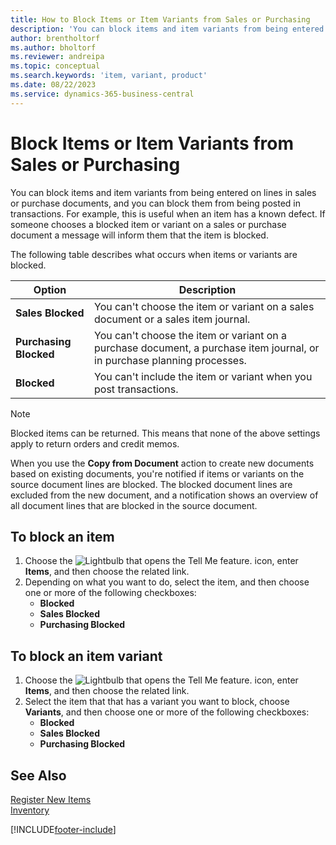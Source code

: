 ```yaml
---
title: How to Block Items or Item Variants from Sales or Purchasing
description: 'You can block items and item variants from being entered on lines in sales or purchase documents, as well as from being posted in a transaction.'
author: brentholtorf
ms.author: bholtorf
ms.reviewer: andreipa
ms.topic: conceptual
ms.search.keywords: 'item, variant, product'
ms.date: 08/22/2023
ms.service: dynamics-365-business-central
---
```

# Block Items or Item Variants from Sales or Purchasing

You can block items and item variants from being entered on lines in sales or purchase documents, and you can block them from being posted in transactions. For example, this is useful when an item has a known defect. If someone chooses a blocked item or variant on a sales or purchase document a message will inform them that the item is blocked.

The following table describes what occurs when items or variants are blocked.  

|Option|Description|  
|--------------------|------------|  
|**Sales Blocked**|You can't choose the item or variant on a sales document or a sales item journal.|  
|**Purchasing Blocked**|You can't choose the item or variant on a purchase document, a purchase item journal, or in purchase planning processes.|  
|**Blocked**|You can't include the item or variant when you post transactions.|  

> [!NOTE]
> Blocked items can be returned. This means that none of the above settings apply to return orders and credit memos.

When you use the **Copy from Document** action to create new documents based on existing documents, you're notified if items or variants on the source document lines are blocked. The blocked document lines are excluded from the new document, and a notification shows an overview of all document lines that are blocked in the source document.

## To block an item  

1. Choose the ![Lightbulb that opens the Tell Me feature.](media/ui-search/search_small.png "Tell me what you want to do") icon, enter **Items**, and then choose the related link.  
2. Depending on what you want to do, select the item, and then choose one or more of the following checkboxes:
    * **Blocked**
    * **Sales Blocked**
    * **Purchasing Blocked**  

## To block an item variant  

1. Choose the ![Lightbulb that opens the Tell Me feature.](media/ui-search/search_small.png "Tell me what you want to do") icon, enter **Items**, and then choose the related link.  
2. Select the item that that has a variant you want to block, choose **Variants**, and then choose one or more of the following checkboxes:  
    * **Blocked**
    * **Sales Blocked**
    * **Purchasing Blocked**

## See Also  

[Register New Items](inventory-how-register-new-items.md)  
[Inventory](inventory-manage-inventory.md)  

[!INCLUDE[footer-include](includes/footer-banner.md)]